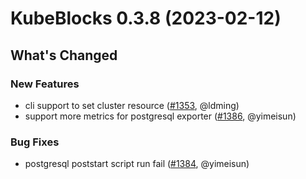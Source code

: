 # KubeBlocks 0.3.8 (2023-02-12)

## What's Changed

### New Features
- cli support to set cluster resource ([#1353](https://github.com/apecloud/kubeblocks/pull/1353), @ldming)
- support more metrics for postgresql exporter ([#1386](https://github.com/apecloud/kubeblocks/pull/1386), @yimeisun)

### Bug Fixes
- postgresql poststart script run fail ([#1384](https://github.com/apecloud/kubeblocks/pull/1384), @yimeisun)
